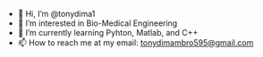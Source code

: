 - 👋 Hi, I’m @tonydima1
- 👀 I’m interested in Bio-Medical Engineering
- 🌱 I’m currently learning Pyhton, Matlab, and C++
- 📫 How to reach me at my email: tonydimambro595@gmail.com


